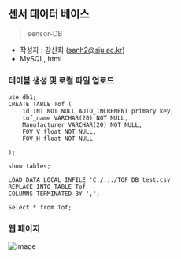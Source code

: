 ## 센서 데이터 베이스
> sensor-DB

- 작성자 : 강산희 (sanh2@sju.ac.kr)
- MySQL, html

### 테이블 생성 및 로컬 파일 업로드

```mysql
use db1;
CREATE TABLE Tof ( 
	id INT NOT NULL AUTO_INCREMENT primary key, 
	tof_name VARCHAR(20) NOT NULL, 
	Manufacturer VARCHAR(20) NOT NULL, 
	FOV_V float NOT NULL,
	FOV_H float NOT NULL

);

show tables;

LOAD DATA LOCAL INFILE 'C:/.../TOF DB_test.csv'
REPLACE INTO TABLE Tof
COLUMNS TERMINATED BY ',';

Select * from Tof;
```

### 웹 페이지
![image](https://user-images.githubusercontent.com/46476876/107908339-25d00000-6f99-11eb-9ecd-b496933510f4.png)

